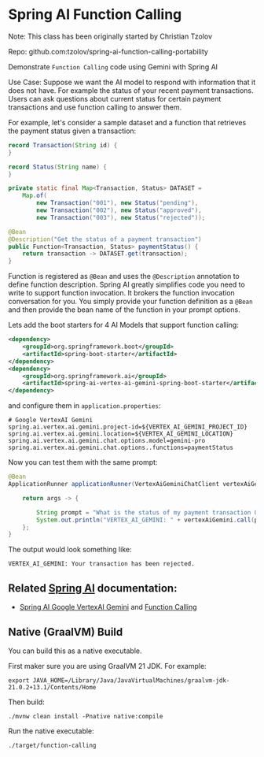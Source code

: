 # Spring AI Function Calling

Note: This class has been originally started by Christian Tzolov

Repo: github.com:tzolov/spring-ai-function-calling-portability

Demonstrate `Function Calling` code using Gemini with Spring AI

Use Case: Suppose we want the AI model to respond with information that it does not have.
For example the status of your recent payment transactions.
Users can ask questions about current status for certain payment transactions and use function calling to answer them.

For example, let's consider a sample dataset and a function that retrieves the payment status given a transaction:

```java
record Transaction(String id) {
}

record Status(String name) {
}

private static final Map<Transaction, Status> DATASET =
	Map.of(
		new Transaction("001"), new Status("pending"),
		new Transaction("002"), new Status("approved"),
		new Transaction("003"), new Status("rejected"));

@Bean
@Description("Get the status of a payment transaction")
public Function<Transaction, Status> paymentStatus() {
	return transaction -> DATASET.get(transaction);
}
```

Function is registered as `@Bean` and uses the `@Description` annotation to define function description.
Spring AI greatly simplifies code you need to write to support function invocation.
It brokers the function invocation conversation for you.
You simply provide your function definition as a `@Bean` and then provide the bean name of the function in your prompt options.

Lets add the boot starters for 4 AI Models that support function calling:

```xml
<dependency>
	<groupId>org.springframework.boot</groupId>
	<artifactId>spring-boot-starter</artifactId>
</dependency>
<dependency>
	<groupId>org.springframework.ai</groupId>
	<artifactId>spring-ai-vertex-ai-gemini-spring-boot-starter</artifactId>
</dependency>
```

and configure them in `application.properties`:

```
# Google VertexAI Gemini
spring.ai.vertex.ai.gemini.project-id=${VERTEX_AI_GEMINI_PROJECT_ID}
spring.ai.vertex.ai.gemini.location=${VERTEX_AI_GEMINI_LOCATION}
spring.ai.vertex.ai.gemini.chat.options.model=gemini-pro
spring.ai.vertex.ai.gemini.chat.options..functions=paymentStatus
```

Now you can test them with the same prompt:

```java
@Bean
ApplicationRunner applicationRunner(VertexAiGeminiChatClient vertexAiGemini) {

	return args -> {

		String prompt = "What is the status of my payment transaction 003?";
		System.out.println("VERTEX_AI_GEMINI: " + vertexAiGemini.call(prompt));
	};
}
```

The output would look something like:

```
VERTEX_AI_GEMINI: Your transaction has been rejected.
```



## Related [Spring AI](https://docs.spring.io/spring-ai/reference/0.8-SNAPSHOT/) documentation:
* [Spring AI Google VertexAI Gemini](https://docs.spring.io/spring-ai/reference/0.8-SNAPSHOT/api/clients/vertexai-gemini-chat.html) and [Function Calling](https://docs.spring.io/spring-ai/reference/0.8-SNAPSHOT/api/clients/functions/vertexai-gemini-chat-functions.html)

## Native (GraalVM) Build

You can build this as a native executable.

First maker sure you are using GraalVM 21 JDK. For example:

```
export JAVA_HOME=/Library/Java/JavaVirtualMachines/graalvm-jdk-21.0.2+13.1/Contents/Home
```

Then build:

```
./mvnw clean install -Pnative native:compile
```

Run the native executable:

```
./target/function-calling
```

